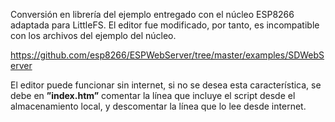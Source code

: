Conversión en librería del ejemplo entregado con el núcleo ESP8266 adaptada para LittleFS. El editor fue modificado, por tanto, es incompatible con los archivos del ejemplo del núcleo.

https://github.com/esp8266/ESPWebServer/tree/master/examples/SDWebServer

El editor puede funcionar sin internet, si no se desea esta característica, se debe en **”index.htm”** comentar la línea que incluye el script desde el almacenamiento local, y descomentar la línea que lo lee desde internet.

